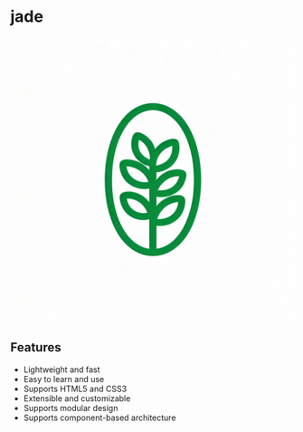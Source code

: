 # jade
![the plant logo](extras/jade-logo.png)

## Features
- Lightweight and fast
- Easy to learn and use
- Supports HTML5 and CSS3
- Extensible and customizable
- Supports modular design
- Supports component-based architecture
